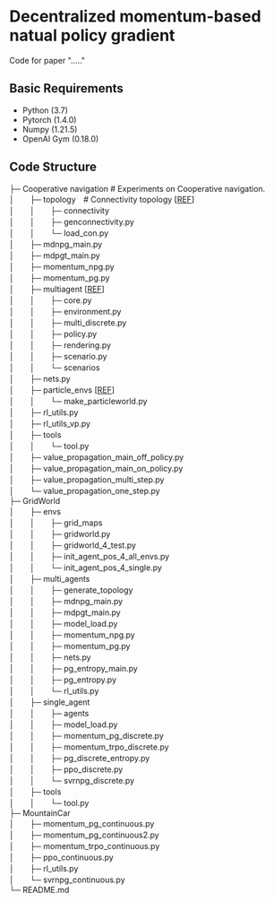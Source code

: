 # Decentralized momentum-based natual policy gradient
Code for paper "....."

## Basic Requirements
* Python (3.7)
* Pytorch (1.4.0)
* Numpy (1.21.5)
* OpenAI Gym (0.18.0)
  

## Code Structure

├─ Cooperative navigation  # Experiments on Cooperative navigation.  
│　　├─ topology　# Connectivity topology [[REF](https://github.com/xylee95/MD-PGT)]  
│　　│　　├─ connectivity  
│　　│　　├─ genconnectivity.py  
│　　│　　└─ load_con.py  
│　　├─ mdnpg_main.py  
│　　├─ mdpgt_main.py  
│　　├─ momentum_npg.py  
│　　├─ momentum_pg.py  
│　　├─ multiagent [[REF](https://github.com/openai/multiagent-particle-envs)]   
│　　│　　├─ core.py  
│　　│　　├─ environment.py  
│　　│　　├─ multi_discrete.py  
│　　│　　├─ policy.py  
│　　│　　├─ rendering.py  
│　　│　　├─ scenario.py  
│　　│　　└─ scenarios  
│　　├─ nets.py  
│　　├─ particle_envs [[REF](https://github.com/openai/multiagent-particle-envs)]  
│　　│　　└─ make_particleworld.py  
│　　├─ rl_utils.py  
│　　├─ rl_utils_vp.py  
│　　├─ tools  
│　　│　　└─ tool.py  
│　　├─ value_propagation_main_off_policy.py  
│　　├─ value_propagation_main_on_policy.py  
│　　├─ value_propagation_multi_step.py  
│　　└─ value_propagation_one_step.py  
├─ GridWorld  
│　　├─ envs  
│　　│　　├─ grid_maps  
│　　│　　├─ gridworld.py  
│　　│　　├─ gridworld_4_test.py  
│　　│　　├─ init_agent_pos_4_all_envs.py  
│　　│　　└─ init_agent_pos_4_single.py  
│　　├─ multi_agents  
│　　│　　├─ generate_topology  
│　　│　　├─ mdnpg_main.py  
│　　│　　├─ mdpgt_main.py  
│　　│　　├─ model_load.py  
│　　│　　├─ momentum_npg.py  
│　　│　　├─ momentum_pg.py  
│　　│　　├─ nets.py  
│　　│　　├─ pg_entropy_main.py  
│　　│　　├─ pg_entropy.py  
│　　│　　└─ rl_utils.py  
│　　├─ single_agent  
│　　│　　├─ agents  
│　　│　　├─ model_load.py  
│　　│　　├─ momentum_pg_discrete.py  
│　　│　　├─ momentum_trpo_discrete.py  
│　　│　　├─ pg_discrete_entropy.py  
│　　│　　├─ ppo_discrete.py  
│　　│　　└─ svrnpg_discrete.py  
│　　├─ tools  
│　　│　　└─ tool.py  
├─ MountainCar  
│　　├─ momentum_pg_continuous.py  
│　　├─ momentum_pg_continuous2.py  
│　　├─ momentum_trpo_continuous.py  
│　　├─ ppo_continuous.py  
│　　├─ rl_utils.py  
│　　└─ svrnpg_continuous.py  
└─ README.md


